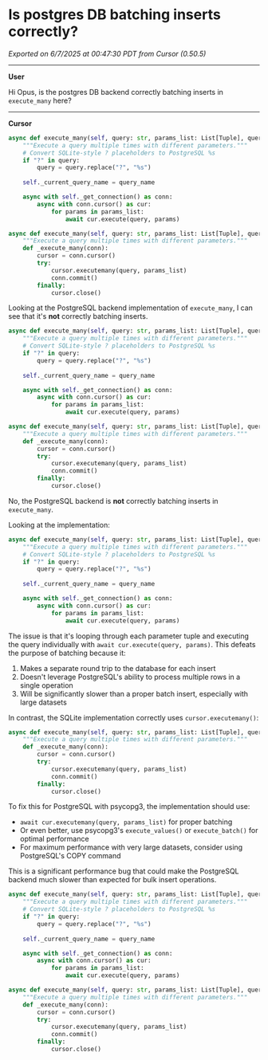 # Is postgres DB batching inserts correctly?
_Exported on 6/7/2025 at 00:47:30 PDT from Cursor (0.50.5)_

---

**User**

Hi Opus, is the postgres DB backend correctly batching inserts in `execute_many` here?

---

**Cursor**

```python
async def execute_many(self, query: str, params_list: List[Tuple], query_name: Optional[str] = None) -> None:
    """Execute a query multiple times with different parameters."""
    # Convert SQLite-style ? placeholders to PostgreSQL %s
    if "?" in query:
        query = query.replace("?", "%s")
    
    self._current_query_name = query_name

    async with self._get_connection() as conn:
        async with conn.cursor() as cur:
            for params in params_list:
                await cur.execute(query, params)
```

```python
async def execute_many(self, query: str, params_list: List[Tuple], query_name: Optional[str] = None) -> None:
    """Execute a query multiple times with different parameters."""
    def _execute_many(conn):
        cursor = conn.cursor()
        try:
            cursor.executemany(query, params_list)
            conn.commit()
        finally:
            cursor.close()
```

Looking at the PostgreSQL backend implementation of `execute_many`, I can see that it's **not** correctly batching inserts.

```python
async def execute_many(self, query: str, params_list: List[Tuple], query_name: Optional[str] = None) -> None:
    """Execute a query multiple times with different parameters."""
    # Convert SQLite-style ? placeholders to PostgreSQL %s
    if "?" in query:
        query = query.replace("?", "%s")
    
    self._current_query_name = query_name

    async with self._get_connection() as conn:
        async with conn.cursor() as cur:
            for params in params_list:
                await cur.execute(query, params)
```

```python
async def execute_many(self, query: str, params_list: List[Tuple], query_name: Optional[str] = None) -> None:
    """Execute a query multiple times with different parameters."""
    def _execute_many(conn):
        cursor = conn.cursor()
        try:
            cursor.executemany(query, params_list)
            conn.commit()
        finally:
            cursor.close()
```

No, the PostgreSQL backend is **not** correctly batching inserts in `execute_many`. 

Looking at the implementation:

```398:410:crawler/crawler_module/db_backends.py
async def execute_many(self, query: str, params_list: List[Tuple], query_name: Optional[str] = None) -> None:
    """Execute a query multiple times with different parameters."""
    # Convert SQLite-style ? placeholders to PostgreSQL %s
    if "?" in query:
        query = query.replace("?", "%s")
    
    self._current_query_name = query_name

    async with self._get_connection() as conn:
        async with conn.cursor() as cur:
            for params in params_list:
                await cur.execute(query, params)
```

The issue is that it's looping through each parameter tuple and executing the query individually with `await cur.execute(query, params)`. This defeats the purpose of batching because it:

1. Makes a separate round trip to the database for each insert
2. Doesn't leverage PostgreSQL's ability to process multiple rows in a single operation
3. Will be significantly slower than a proper batch insert, especially with large datasets

In contrast, the SQLite implementation correctly uses `cursor.executemany()`:

```166:177:crawler/crawler_module/db_backends.py
async def execute_many(self, query: str, params_list: List[Tuple], query_name: Optional[str] = None) -> None:
    """Execute a query multiple times with different parameters."""
    def _execute_many(conn):
        cursor = conn.cursor()
        try:
            cursor.executemany(query, params_list)
            conn.commit()
        finally:
            cursor.close()
```

To fix this for PostgreSQL with psycopg3, the implementation should use:
- `await cur.executemany(query, params_list)` for proper batching
- Or even better, use psycopg3's `execute_values()` or `execute_batch()` for optimal performance
- For maximum performance with very large datasets, consider using PostgreSQL's COPY command

This is a significant performance bug that could make the PostgreSQL backend much slower than expected for bulk insert operations.

```python
async def execute_many(self, query: str, params_list: List[Tuple], query_name: Optional[str] = None) -> None:
    """Execute a query multiple times with different parameters."""
    # Convert SQLite-style ? placeholders to PostgreSQL %s
    if "?" in query:
        query = query.replace("?", "%s")
    
    self._current_query_name = query_name

    async with self._get_connection() as conn:
        async with conn.cursor() as cur:
            for params in params_list:
                await cur.execute(query, params)
```

```python
async def execute_many(self, query: str, params_list: List[Tuple], query_name: Optional[str] = None) -> None:
    """Execute a query multiple times with different parameters."""
    def _execute_many(conn):
        cursor = conn.cursor()
        try:
            cursor.executemany(query, params_list)
            conn.commit()
        finally:
            cursor.close()
```

